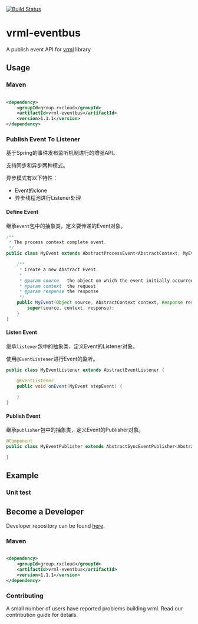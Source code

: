 [![Build Status](https://travis-ci.org/vavr-io/vavr-gson.svg?branch=master)](https://travis-ci.org/vavr-io/vavr-gson)

# vrml-eventbus

A publish event API for [vrml](https://github.com/kevinten10/vrml) library

## Usage

### Maven

```xml

<dependency>
    <groupId>group.rxcloud</groupId>
    <artifactId>vrml-eventbus</artifactId>
    <version>1.1.1</version>
</dependency>
```

### Publish Event To Listener

基于Spring的事件发布监听机制进行的增强API。

支持同步和异步两种模式。

异步模式有以下特性：
+ Event的clone
+ 异步线程池进行Listener处理

#### Define Event

继承`event`包中的抽象类，定义要传递的Event对象。

```java
/**
 * The process context complete event.
 */
public class MyEvent extends AbstractProcessEvent<AbstractContext, MyEvent> {

    /**
     * Create a new Abstract Event.
     *
     * @param source   the object on which the event initially occurred (never {@code null})
     * @param context  the request
     * @param response the response
     */
    public MyEvent(Object source, AbstractContext context, Response response) {
        super(source, context, response);
    }
}
```

#### Listen Event

继承`listener`包中的抽象类，定义Event的Listener对象。

使用`@EventListener`进行Event的监听。

```java
public class MyEventListener extends AbstractEventListener {

    @EventListener
    public void onEvent(MyEvent stepEvent) {
        
    }
}
```

#### Publish Event

继承`publisher`包中的抽象类，定义Event的Publisher对象。

```java
@Component
public class MyEventPublisher extends AbstractSyncEventPublisher<AbstractMyEvent> {

}
```

## Example

### Unit test

## Become a Developer

Developer repository can be found [here](https://github.com/kevinten10/vrml/tree/develop/vrml-eventbus).

### Maven

```xml

<dependency>
    <groupId>group.rxcloud</groupId>
    <artifactId>vrml-eventbus</artifactId>
    <version>1.1.1</version>
</dependency>
```

### Contributing

A small number of users have reported problems building vrml. Read our contribution guide for details.
